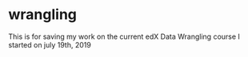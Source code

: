 # wrangling
This is for saving my work on the current edX Data Wrangling course I started on july 19th, 2019 
